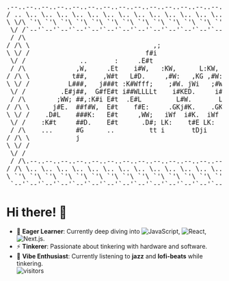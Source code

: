 <pre style="font-size: 15px;">.--..--..--..--..--..--..--..--..--..--..--..--..--..--..--..--..--..--..--..--..--..--..--..--..--..--..--. 
/ .. \.. \.. \.. \.. \.. \.. \.. \.. \.. \.. \.. \.. \.. \.. \.. \.. \.. \.. \.. \.. \.. \.. \.. \.. \.. \.. \
\ \/\ `'\ `'\ `'\ `'\ `'\ `'\ `'\ `'\ `'\ `'\ `'\ `'\ `'\ `'\ `'\ `'\ `'\ `'\ `'\ `'\ `'\ `'\ `'\ `'\ `'\ \/ /
 \/ /`--'`--'`--'`--'`--'`--'`--'`--'`--'`--'`--'`--'`--'`--'`--'`--'`--'`--'`--'`--'`--'`--'`--'`--'`--'\/ / 
 / /\                                                                           :                        / /\ 
/ /\ \                                ,;                                       t#,     L.               / /\ \
\ \/ /                              f#i                                   i   ;##W.    EW:        ,ft   \ \/ /
 \/ /              ..       :     .E#t                                   LE  :#L:WE    E##;       t#E    \/ / 
 / /\             ,W,     .Et    i#W,   :KW,      L:KW,      L          L#E .KG  ,#D   E###t      t#E    / /\ 
/ /\ \           t##,    ,W#t   L#D.     ,#W:   ,KG ,#W:   ,KG         G#W. EE    ;#f  E#fE#f     t#E   / /\ \
\ \/ /          L###,   j###t :K#Wfff;    ;#W. jWi   ;#W. jWi         D#K. f#.     t#i E#t D#G    t#E   \ \/ /
 \/ /         .E#j##,  G#fE#t i##WLLLLt    i#KED.     i#KED.         E#K.  :#G     GK  E#t  f#E.  t#E    \/ / 
 / /\        ;WW; ##,:K#i E#t  .E#L         L#W.       L#W.        .E#E.    ;#L   LW.  E#t   t#K: t#E    / /\ 
/ /\ \      j#E.  ##f#W,  E#t    f#E:     .GKj#K.    .GKj#K.      .K#E       t#f f#:   E#t    ;#W,t#E   / /\ \
\ \/ /    .D#L    ###K:   E#t     ,WW;   iWf  i#K.  iWf  i#K.    .K#D         f#D#;    E#t     :K#D#E   \ \/ /
 \/ /    :K#t     ##D.    E#t      .D#; LK:    t#E LK:    t#E   .W#G           G#t     E#t      .E##E    \/ / 
 / /\    ...      #G      ..         tt i       tDji       tDj :W##########Wt   t      ..         G#E    / /\ 
/ /\ \            j                                            :,,,,,,,,,,,,,.                     fE   / /\ \
\ \/ /                                                                                              ,   \ \/ /
 \/ /                                                                                                    \/ / 
 / /\.--..--..--..--..--..--..--..--..--..--..--..--..--..--..--..--..--..--..--..--..--..--..--..--..--./ /\ 
/ /\ \.. \.. \.. \.. \.. \.. \.. \.. \.. \.. \.. \.. \.. \.. \.. \.. \.. \.. \.. \.. \.. \.. \.. \.. \.. \/\ \
\ `'\ `'\ `'\ `'\ `'\ `'\ `'\ `'\ `'\ `'\ `'\ `'\ `'\ `'\ `'\ `'\ `'\ `'\ `'\ `'\ `'\ `'\ `'\ `'\ `'\ `'\ `' /
 `--'`--'`--'`--'`--'`--'`--'`--'`--'`--'`--'`--'`--'`--'`--'`--'`--'`--'`--'`--'`--'`--'`--'`--'`--'`--'`--'</pre>

# Hi there! 👋

- 🚀 **Eager Learner**: Currently deep diving into ![JavaScript](https://img.shields.io/badge/-JavaScript-F7DF1E?logo=javascript&logoColor=black&style=flat-square), ![React](https://img.shields.io/badge/-React-61DAFB?logo=react&logoColor=black&style=flat-square), ![Next.js](https://img.shields.io/badge/-Next.js-000000?logo=next.js&logoColor=white&style=flat-square).
- ⚡ **Tinkerer**: Passionate about tinkering with hardware and software.
- 🎵 **Vibe Enthusiast**: Currently listening to **jazz** and **lofi-beats** while tinkering.
  <br>
  ![visitors](https://visitor-badge.laobi.icu/badge?page_id=mexxlon.mexxlon&left_color=grey&right_color=forestgreen)
